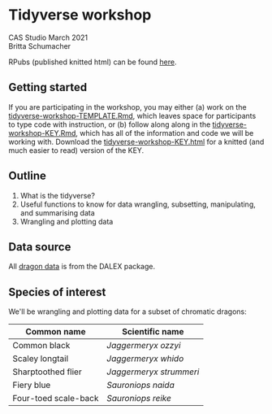 # Tidyverse workshop
CAS Studio March 2021  
Britta Schumacher

RPubs (published knitted html) can be found [here](https://rpubs.com/blschum/CAS-tidyverse-workshop).

## Getting started
If you are participating in the workshop, you may either (a) work on the [tidyverse-workshop-TEMPLATE.Rmd](https://github.com/blschum/CAS-tidyverse-workshop/blob/main/tidyverse-workshop-TEMPLATE.Rmd), which leaves space for participants to type code with instruction, or (b) follow along along in the [tidyverse-workshop-KEY.Rmd](https://github.com/blschum/CAS-tidyverse-workshop/blob/main/tidyverse-workshop-KEY.Rmd), which has all of the information and code we will be working with. Download the [tidyverse-workshop-KEY.html](https://github.com/blschum/CAS-tidyverse-workshop/blob/main/tidyverse-workshop-KEY.html) for a knitted (and much easier to read) version of the KEY.

## Outline
1. What is the tidyverse?
2. Useful functions to know for data wrangling, subsetting, manipulating, and summarising data
3. Wrangling and plotting data

## Data source
All [dragon data](http://search.r-project.org/R/R/library/DALEX/html/dragons.html) is from the DALEX package.

## Species of interest
We'll be wrangling and plotting data for a subset of chromatic dragons:

|     Common name     |      Scientific name      |
|---------------------|---------------------------|
|     Common black     |     *Jaggermeryx ozzyi*    |
|     Scaley longtail    |    *Jaggermeryx whido*    |
|     Sharptoothed flier    |     *Jaggermeryx strummeri*    |
|     Fiery blue     |    *Sauroniops naida* |
|     Four-toed scale-back   |     *Sauroniops reike*    |
